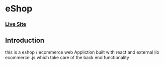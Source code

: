 # eShop
### [Live Site]()


## Introduction

this is a eshop / ecommerce web Appliction built with react and external lib ecommerce
.js which take care of the back end functionality
